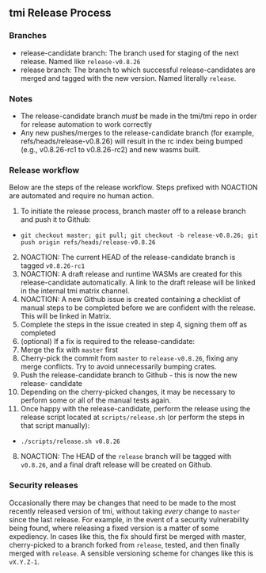 ## tmi Release Process

### Branches

- release-candidate branch: The branch used for staging of the next release.
  Named like `release-v0.8.26`
- release branch: The branch to which successful release-candidates are merged
  and tagged with the new version. Named literally `release`.

### Notes

- The release-candidate branch _must_ be made in the tmi/tmi repo in
  order for release automation to work correctly
- Any new pushes/merges to the release-candidate branch (for example,
  refs/heads/release-v0.8.26) will result in the rc index being bumped (e.g., v0.8.26-rc1
  to v0.8.26-rc2) and new wasms built.

### Release workflow

Below are the steps of the release workflow. Steps prefixed with NOACTION are
automated and require no human action.

1. To initiate the release process, branch master off to a release branch and push it to Github:

- `git checkout master; git pull; git checkout -b release-v0.8.26; git push origin refs/heads/release-v0.8.26`

2. NOACTION: The current HEAD of the release-candidate branch is tagged `v0.8.26-rc1`
3. NOACTION: A draft release and runtime WASMs are created for this
   release-candidate automatically. A link to the draft release will be linked in
   the internal tmi matrix channel.
4. NOACTION: A new Github issue is created containing a checklist of manual
   steps to be completed before we are confident with the release. This will be
   linked in Matrix.
5. Complete the steps in the issue created in step 4, signing them off as
   completed
6. (optional) If a fix is required to the release-candidate:
7. Merge the fix with `master` first
8. Cherry-pick the commit from `master` to `release-v0.8.26`, fixing any
   merge conflicts. Try to avoid unnecessarily bumping crates.
9. Push the release-candidate branch to Github - this is now the new release-
   candidate
10. Depending on the cherry-picked changes, it may be necessary to perform some
    or all of the manual tests again.
11. Once happy with the release-candidate, perform the release using the release
    script located at `scripts/release.sh` (or perform the steps in that script
    manually):

- `./scripts/release.sh v0.8.26`

8. NOACTION: The HEAD of the `release` branch will be tagged with `v0.8.26`,
   and a final draft release will be created on Github.

### Security releases

Occasionally there may be changes that need to be made to the most recently
released version of tmi, without taking _every_ change to `master` since
the last release. For example, in the event of a security vulnerability being
found, where releasing a fixed version is a matter of some expediency. In cases
like this, the fix should first be merged with master, cherry-picked to a branch
forked from `release`, tested, and then finally merged with `release`. A
sensible versioning scheme for changes like this is `vX.Y.Z-1`.
